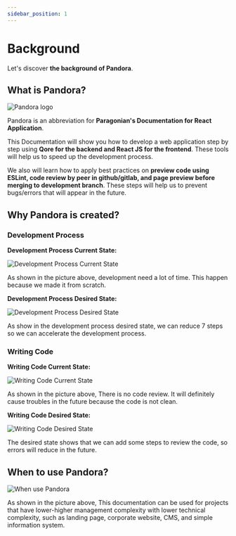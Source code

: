 ```yaml
---
sidebar_position: 1
---
```


# Background

Let's discover **the background of Pandora**.

## What is Pandora?

![Pandora logo](/img/logo2.png)

Pandora is an abbreviation for **Paragonian's Documentation for React Application**.

This Documentation will show you how to develop a web application step by step using **Qore for the backend and React JS for the frontend**. These tools will help us to speed up the development process.

We also will learn how to apply best practices on **preview code using ESLint, code review by peer in github/gitlab, and page preview before merging to development branch**. These steps will help us to prevent bugs/errors that will appear in the future.

## Why Pandora is created?

### Development Process

**Development Process Current State:**

![Development Process Current State](/img/documentation/background/before1.png)

As shown in the picture above, development need a lot of time. This happen because we made it from scratch.

**Development Process Desired State:**

![Development Process Desired State](/img/documentation/background/after1.png)

As show in the development process desired state, we can reduce 7 steps so we can accelerate the development process.

### Writing Code

**Writing Code Current State:**

![Writing Code Current State](/img/documentation/background/before2.png)

As shown in the picture above, There is no code review. It will definitely cause troubles in the future because the code is not clean.

**Writing Code Desired State:**

![Writing Code Desired State](/img/documentation/background/after2.png)

The desired state shows that we can add some steps to review the code, so errors will reduce in the future.

## When to use Pandora?

![When use Pandora](/img/documentation/background/when_use_pandora.png)

As shown in the picture above, This documentation can be used for projects that have lower-higher management complexity with lower technical complexity, such as landing page, corporate website, CMS, and simple information system.
